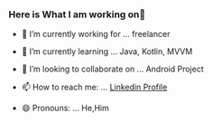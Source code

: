 ### Here is What I am working on👋





- 🔭 I’m currently working for ... freelancer
- 🌱 I’m currently learning ... Java, Kotlin, MVVM
- 👯 I’m looking to collaborate on ... Android Project

- 📫 How to reach me: ... [Linkedin Profile](https://www.linkedin.com/in/ahmetfurkansevim/)
- 😄 Pronouns: ... He,Him


